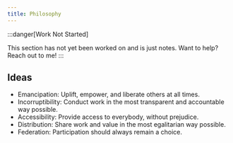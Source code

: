 ```yaml
---
title: Philosophy
---
```


:::danger[Work Not Started]

This section has not yet been worked on and is just notes. Want to help? Reach out to me!
:::


## Ideas
* Emancipation: Uplift, empower, and liberate others at all times.
* Incorruptibility: Conduct work in the most transparent and accountable way possible.
* Accessibility: Provide access to everybody, without prejudice.
* Distribution: Share work and value in the most egalitarian way possible.
* Federation: Participation should always remain a choice.